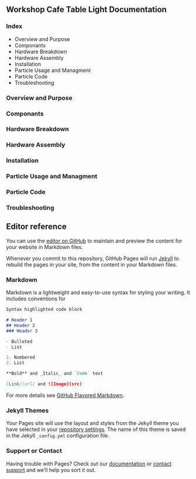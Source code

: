 ## Workshop Cafe Table Light Documentation

### Index
- Overview and Purpose
- Componants
- Hardware Breakdown
- Hardware Assembly
- Installation
- Particle Usage and Managment
- Particle Code
- Troubleshooting

### Overview and Purpose

### Componants

### Hardware Breakdown

### Hardware Assembly

### Installation

### Particle Usage and Managment

### Particle Code

### Troubleshooting






## Editor reference

You can use the [editor on GitHub](https://github.com/CRB404/Workshop_Cafe_Table_Lights/edit/master/README.md) to maintain and preview the content for your website in Markdown files.

Whenever you commit to this repository, GitHub Pages will run [Jekyll](https://jekyllrb.com/) to rebuild the pages in your site, from the content in your Markdown files.

### Markdown

Markdown is a lightweight and easy-to-use syntax for styling your writing. It includes conventions for

```markdown
Syntax highlighted code block

# Header 1
## Header 2
### Header 3

- Bulleted
- List

1. Numbered
2. List

**Bold** and _Italic_ and `Code` text

[Link](url) and ![Image](src)
```

For more details see [GitHub Flavored Markdown](https://guides.github.com/features/mastering-markdown/).

### Jekyll Themes

Your Pages site will use the layout and styles from the Jekyll theme you have selected in your [repository settings](https://github.com/CRB404/Workshop_Cafe_Table_Lights/settings). The name of this theme is saved in the Jekyll `_config.yml` configuration file.

### Support or Contact

Having trouble with Pages? Check out our [documentation](https://help.github.com/categories/github-pages-basics/) or [contact support](https://github.com/contact) and we’ll help you sort it out.
